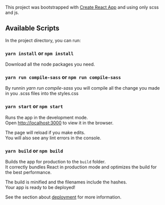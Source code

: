 This project was bootstrapped with [Create React App](https://github.com/facebook/create-react-app) and using only scss and js.

## Available Scripts

In the project directory, you can run:

### `yarn install` or `npm install`

Download all the node packages you need.

### `yarn run compile-sass` or `npm run compile-sass`

By runnin _yarn run compile-sass_ you will compile all the change you made in you .scss files into the styles.css

### `yarn start` or `npm start`

Runs the app in the development mode.<br />
Open [http://localhost:3000](http://localhost:3000) to view it in the browser.

The page will reload if you make edits.<br />
You will also see any lint errors in the console.

### `yarn build` or `npm build`

Builds the app for production to the `build` folder.<br />
It correctly bundles React in production mode and optimizes the build for the best performance.

The build is minified and the filenames include the hashes.<br />
Your app is ready to be deployed!

See the section about [deployment](https://facebook.github.io/create-react-app/docs/deployment) for more information.


